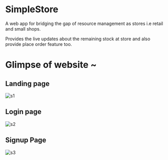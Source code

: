 # SimpleStore

A web app for bridging the gap of resource management as stores i.e retail and small shops. 

Provides the live updates about the remaining stock at store and also provide place order feature too.


# Glimpse of website ~

## Landing page

![s1](https://github.com/SVickyPawar/density-app/assets/97332040/4f5165ab-98d6-42de-9b56-640488e9fbd1)

## Login page

![s2](https://github.com/SVickyPawar/density-app/assets/97332040/dcfc3ccf-7a90-49a8-8385-3320bed48e09)


## Signup Page

![s3](https://github.com/SVickyPawar/density-app/assets/97332040/7d61f09f-5ebf-4cc6-b715-bd10c8a8148e)
